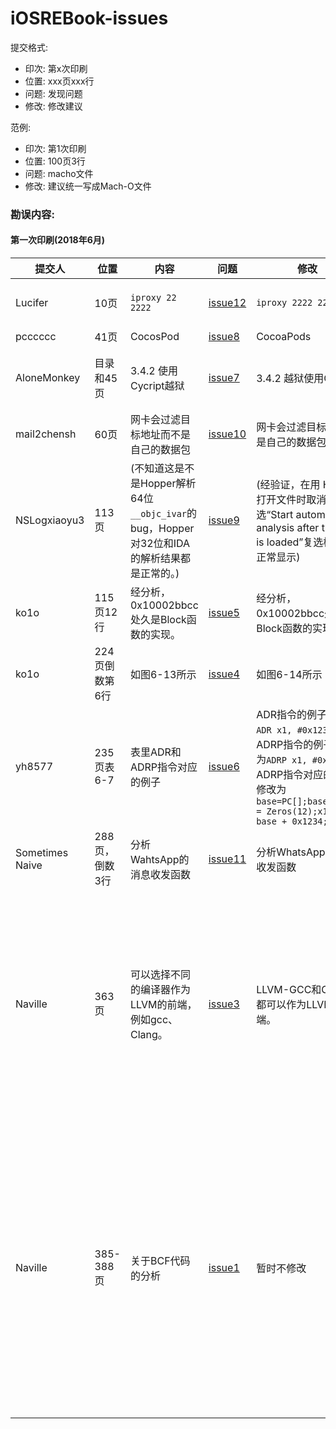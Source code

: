 # iOSREBook-issues

提交格式:

* 印次: 第x次印刷
* 位置: xxx页xxx行
* 问题: 发现问题
* 修改: 修改建议

范例:

* 印次: 第1次印刷
* 位置: 100页3行
* 问题: macho文件
* 修改: 建议统一写成Mach-O文件

### 勘误内容:

#### 第一次印刷(2018年6月)

|提交人|位置|内容|问题|修改|备注|
|---|---|---|---|---|---|
|Lucifer|10页|`iproxy 22 2222`|[issue12](https://github.com/AloneMonkey/iOSREBook-issues/issues/12)|`iproxy 2222 22`|端口写反了，是映射本地端口2222到设备的22端口|
|pcccccc|41页|CocosPod|[issue8](https://github.com/AloneMonkey/iOSREBook-issues/issues/8)|CocoaPods|单词写错|
|AloneMonkey|目录和45页|3.4.2 使用Cycript越狱|[issue7](https://github.com/AloneMonkey/iOSREBook-issues/issues/7)|3.4.2 越狱使用Cycript|语义有误，不是使用Cycript越狱，而是在越狱环境下使用Cycript|
|mail2chensh|60页|网卡会过滤目标地址而不是自己的数据包|[issue10](https://github.com/AloneMonkey/iOSREBook-issues/issues/10)|网卡会过滤目标地址不是自己的数据包|多个了个字|
|NSLogxiaoyu3|113页|(不知道这是不是Hopper解析64位`__objc_ivar`的bug，Hopper对32位和IDA的解析结果都是正常的。)|[issue9](https://github.com/AloneMonkey/iOSREBook-issues/issues/9)|(经验证，在用 Hopper 打开文件时取消勾选“Start automatic analysis after the file is loaded”复选框即可正常显示)|见issue。|
|ko1o|115页12行|经分析，0x10002bbcc处久是Block函数的实现。|[issue5](https://github.com/AloneMonkey/iOSREBook-issues/issues/5)|经分析，0x10002bbcc处就是Block函数的实现。|错别字|
|ko1o|224页倒数第6行|如图6-13所示|[issue4](https://github.com/AloneMonkey/iOSREBook-issues/issues/4)|如图6-14所示|图的编号写错了|
|yh8577|235页表6-7|表里ADR和ADRP指令对应的例子|[issue6](https://github.com/AloneMonkey/iOSREBook-issues/issues/6)|ADR指令的例子修改为`ADR x1, #0x1234`，<br>ADRP指令的例子修改为`ADRP x1, #0x1234`，<br>ADRP指令对应的含义修改为`base=PC[];base<11:0> = Zeros(12);x1 = base + 0x1234;`|指令的例子写错了，ADRP的含义优化一下。|
|Sometimes Naive|288页，倒数3行|分析WahtsApp的消息收发函数|[issue11](https://github.com/AloneMonkey/iOSREBook-issues/issues/11)|分析WhatsApp的消息收发函数|错别字|
|Naville|363页|可以选择不同的编译器作为LLVM的前端，例如gcc、Clang。|[issue3](https://github.com/AloneMonkey/iOSREBook-issues/issues/3)|LLVM-GCC和Clang都可以作为LLVM的前端。|这里使用编译器不太恰当，gcc其实指的是LLVM-GCC，早期的LLVM没有一个完整的前端，社区使用GCC的前端去生成LLVM IR，这个修改后的GCC前端被称为["DragonEgg"](https://dragonegg.llvm.org/)，但是在LLVM 3之后就不再维护开发了，使用LLVM自己的前端[Clang](http://clang.llvm.org/)。|
|Naville|385-388页|关于BCF代码的分析|[issue1](https://github.com/AloneMonkey/iOSREBook-issues/issues/1)|暂时不修改|1. 在最后直接遍历删除DebugIntrinsics也是一种方法。 <br> 2. EHPad过滤问题，其实解释都是说明同一个问题。 <br> 3. c++ 头文件没找到的问题，笔者暂时没有带libcxx试过，不过目前把头文件加上include search path就行。 <br> 4. 这里通过opt加载只是一个例子，后面的内容也说明可以直接加到PassManager编译成静态库。|


